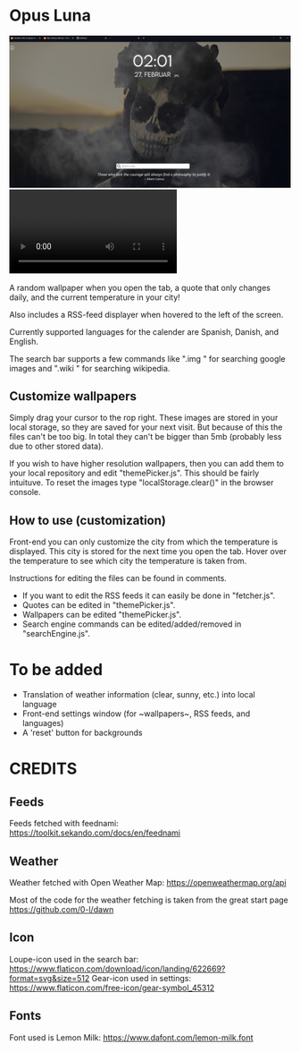 # Opus Luna

![alt text](https://github.com/Restitutor-Orbis/Opus-Luna/blob/main/showcases/showcase1.png?raw=true)
![alt text](https://github.com/Restitutor-Orbis/Opus-Luna/blob/main/showcases/showcase0.mp4?raw=true)

A random wallpaper when you open the tab, a quote that only changes daily, and the current temperature in your city!

Also includes a RSS-feed displayer when hovered to the left of the screen.

Currently supported languages for the calender are Spanish, Danish, and English.

The search bar supports a few commands like ".img <text>" for searching google images and ".wiki <text>" for searching wikipedia.
 
 ## Customize wallpapers
 Simply drag your cursor to the rop right. These images are stored in your local storage, so they are saved for your next visit.
 But because of this the files can't be too big. In total they can't be bigger than 5mb (probably less due to other stored data).
 
 If you wish to have higher resolution wallpapers, then you can add them to your local repository and edit "themePicker.js". This should be fairly intuituve.
 To reset the images type "localStorage.clear()" in the browser console.
 
## How to use (customization)
Front-end you can only customize the city from which the temperature is displayed. This city is stored for the next time you open the tab. 
Hover over the temperature to see which city the temperature is taken from.

Instructions for editing the files can be found in comments.
- If you want to edit the RSS feeds it can easily be done in "fetcher.js".
- Quotes can be edited in "themePicker.js".
- Wallpapers can be edited "themePicker.js".
- Search engine commands can be edited/added/removed in "searchEngine.js".  
# To be added

- Translation of weather information (clear, sunny, etc.) into local language
- Front-end settings window (for ~wallpapers~, RSS feeds, and languages)
- A 'reset' button for backgrounds

# CREDITS

## Feeds
Feeds fetched with feednami: https://toolkit.sekando.com/docs/en/feednami

## Weather
Weather fetched with Open Weather Map: https://openweathermap.org/api

Most of the code for the weather fetching is taken from the great start page https://github.com/0-l/dawn

## Icon

Loupe-icon used in the search bar: https://www.flaticon.com/download/icon/landing/622669?format=svg&size=512
Gear-icon used in settings: https://www.flaticon.com/free-icon/gear-symbol_45312

## Fonts
Font used is Lemon Milk: https://www.dafont.com/lemon-milk.font
 
